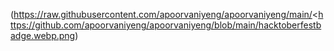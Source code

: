 (https://raw.githubusercontent.com/apoorvaniyeng/apoorvaniyeng/main/<https://github.com/apoorvaniyeng/apoorvaniyeng/blob/main/hacktoberfestbadge.webp.png)
